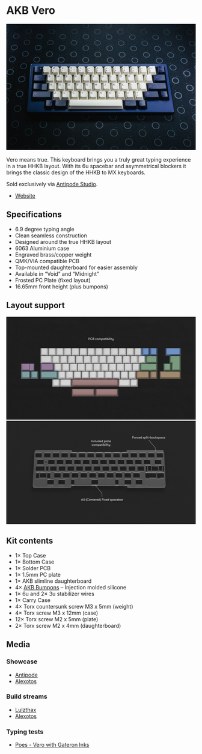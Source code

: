# AKB Vero

[![AKB OGR](./images/vero.jpg)](./images/vero.jpg)

Vero means true. This keyboard brings you a truly great typing experience in a true HHKB layout. With its 6u spacebar and asymmetrical blockers it brings the classic design of the HHKB to MX keyboards.

Sold exclusively via [Antipode Studio](https://www.antipode.no/products/akb-vero).

* [Website](https://alchemistkeyboards.com/projects/keyboards/vero/)

## Specifications

* 6.9 degree typing angle
* Clean seamless construction
* Designed around the true HHKB layout
* 6063 Aluminium case
* Engraved brass/copper weight
* QMK/VIA compatible PCB
* Top-mounted daughterboard for easier assembly
* Available in “Void” and “Midnight”
* Frosted PC Plate (fixed layout)
* 16.65mm front height (plus bumpons)

## Layout support
[![PCB layout support](./images/PCB-compat.png)](./images/PCB-compat.png)
[![Plate layout support](./images/plate-compat.png)](./images/plate-compat.png)

## Kit contents

* 1× Top Case
* 1× Bottom Case
* 1× Solder PCB
* 1× 1.5mm PC plate
* 1× AKB slimline daughterboard
* 4× [AKB Bumpons](https://github.com/akb-repos/feet) – Injection molded silicone
* 1× 6u and 2× 3u stabilizer wires
* 1× Carry Case
* 4× Torx countersunk screw M3 x 5mm (weight)
* 4× Torx screw M3 x 12mm (case)
* 12× Torx screw M2 x 5mm (plate)
* 2× Torx screw M2 x 4mm (daughterboard)

## Media

### Showcase
* [Antipode](https://www.youtube.com/watch?v=uqEc-omd_7k)
* [Alexotos](https://www.youtube.com/watch?v=KnBZ_xWmKAg)


### Build streams
* [Lulzthax](https://www.youtube.com/watch?v=5WctjDuRTno)
* [Alexotos](https://www.youtube.com/watch?v=J3E9D6jxPEQ)

### Typing tests
* [Poes - Vero with Gateron Inks](https://www.youtube.com/watch?v=S4EZzdk6aKU)
